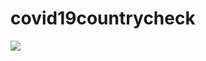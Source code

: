 # covid19countrycheck

<image src="Screenshot_2020-07-12-15-09-09-286_com.example.covid19countrycheck.jpg">
